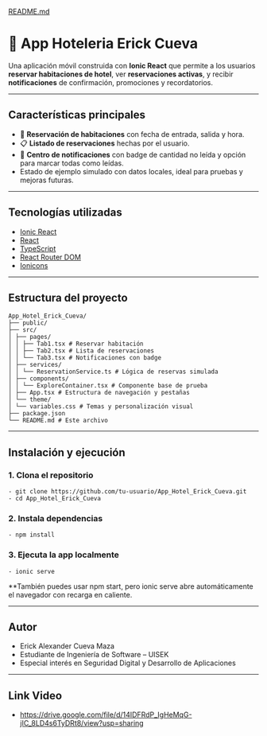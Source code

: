 [README.md](https://github.com/user-attachments/files/21563846/README.md)
# 🏨 App Hoteleria Erick Cueva

Una aplicación móvil construida con **Ionic React** que permite a los usuarios **reservar habitaciones de hotel**, ver **reservaciones activas**, y recibir **notificaciones** de confirmación, promociones y recordatorios.

---

## Características principales

- 📅 **Reservación de habitaciones** con fecha de entrada, salida y hora.
- 📋 **Listado de reservaciones** hechas por el usuario.
- 🔔 **Centro de notificaciones** con badge de cantidad no leída y opción para marcar todas como leídas.
- Estado de ejemplo simulado con datos locales, ideal para pruebas y mejoras futuras.

---

## Tecnologías utilizadas

- [Ionic React](https://ionicframework.com/)
- [React](https://reactjs.org/)
- [TypeScript](https://www.typescriptlang.org/)
- [React Router DOM](https://reactrouter.com/)
- [Ionicons](https://ionic.io/ionicons)

---

## Estructura del proyecto

	App_Hotel_Erick_Cueva/
	├── public/
	├── src/
	│ ├── pages/
	│ │ ├── Tab1.tsx # Reservar habitación
	│ │ ├── Tab2.tsx # Lista de reservaciones
	│ │ └── Tab3.tsx # Notificaciones con badge
	│ ├── services/
	│ │ └── ReservationService.ts # Lógica de reservas simulada
	│ ├── components/
	│ │ └── ExploreContainer.tsx # Componente base de prueba
	│ ├── App.tsx # Estructura de navegación y pestañas
	│ └── theme/
	│ └── variables.css # Temas y personalización visual
	├── package.json
	└── README.md # Este archivo
---

## Instalación y ejecución

### 1. Clona el repositorio

	- git clone https://github.com/tu-usuario/App_Hotel_Erick_Cueva.git
	- cd App_Hotel_Erick_Cueva

### 2. Instala dependencias
	- npm install

### 3. Ejecuta la app localmente
	- ionic serve
**También puedes usar npm start, pero ionic serve abre automáticamente el navegador con recarga en caliente.

---

## Autor

- Erick Alexander Cueva Maza
- Estudiante de Ingeniería de Software – UISEK
- Especial interés en Seguridad Digital y Desarrollo de Aplicaciones

---

## Link Video
- https://drive.google.com/file/d/14IDFRdP_IgHeMqG-jIC_8LD4s6TyDRt8/view?usp=sharing 
